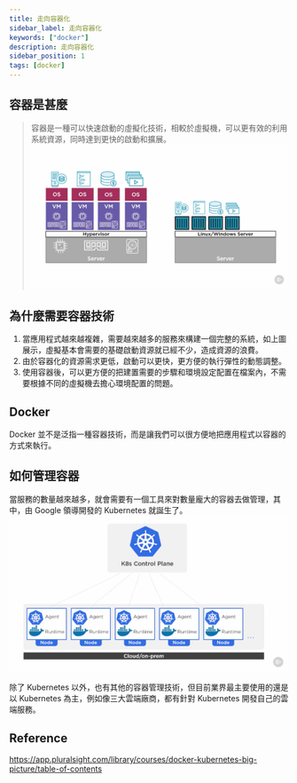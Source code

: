 ```yaml
---
title: 走向容器化
sidebar_label: 走向容器化
keywords: ["docker"]
description: 走向容器化
sidebar_position: 1
tags: [docker]
---
```


## 容器是甚麼
> 容器是一種可以快速啟動的虛擬化技術，相較於虛擬機，可以更有效的利用系統資源，同時達到更快的啟動和擴展。
![](img/2024-05-31-11-28-06.png)

## 為什麼需要容器技術
1. 當應用程式越來越複雜，需要越來越多的服務來構建一個完整的系統，如上圖展示，虛擬基本會需要的基礎啟動資源就已經不少，造成資源的浪費。
2. 由於容器化的資源需求更低，啟動可以更快，更方便的執行彈性的動態調整。
3. 使用容器後，可以更方便的把建置需要的步驟和環境設定配置在檔案內，不需要根據不同的虛擬機去擔心環境配置的問題。

## Docker
Docker 並不是泛指一種容器技術，而是讓我們可以很方便地把應用程式以容器的方式來執行。

## 如何管理容器
當服務的數量越來越多，就會需要有一個工具來對數量龐大的容器去做管理，其中，由 Google 領導開發的 Kubernetes 就誕生了。
![](img/2024-05-30-16-23-25.png)

除了 Kubernetes 以外，也有其他的容器管理技術，但目前業界最主要使用的還是以 Kubernetes 為主，例如像三大雲端廠商，都有針對 Kubernetes 開發自己的雲端服務。

## Reference
https://app.pluralsight.com/library/courses/docker-kubernetes-big-picture/table-of-contents